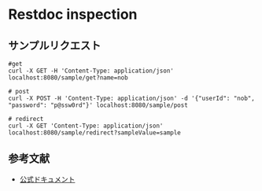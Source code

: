 # Restdoc inspection

## サンプルリクエスト

```shell
#get
curl -X GET -H 'Content-Type: application/json' localhost:8080/sample/get?name=nob
```

```shell
# post
curl -X POST -H 'Content-Type: application/json' -d '{"userId": "nob", "password": "p@ssw0rd"}' localhost:8080/sample/post
```

```shell
# redirect
curl -X GET 'Content-Type: application/json' localhost:8080/sample/redirect?sampleValue=sample
```

## 参考文献

- [公式ドキュメント](https://spring.pleiades.io/guides/gs/testing-restdocs)
